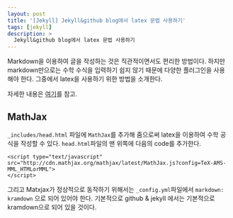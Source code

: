 ```yaml
---
layout: post
title: '[Jekyll] Jekyll&github blog에서 latex 문법 사용하기'
tags: [jekyll]
description: >
  Jekyll&github blog에서 latex 문법 사용하기
---
```


Markdown을 이용하여 글을 작성하는 것은 직관적이면서도 편리한 방법이다. 하지만 markdown만으로는 수학 수식을 입력하기 쉽지 않기 때문에 다양한 플러그인을 사용해야 한다. 그중에서 latex을 사용하기 위한 방법을 소개한다.

자세한 내용은 [여기](http://www.dianacai.com/blog/2015/09/12/making-blog/)를 참고.

## MathJax

`_includes/head.html` 파일에 `MathJax`를 추가해 줌으로써 latex을 이용하여 수학 공식을 작성할 수 있다. `head.html`파일의 맨 위쪽에 다음의 code를 추가한다.

```
<script type="text/javascript" src="http://cdn.mathjax.org/mathjax/latest/MathJax.js?config=TeX-AMS-MML_HTMLorMML">
</script>
```

그리고 Matxjax가 정상적으로 동작하기 위해서는 `_config.yml`파일에서 `markdown: kramdown` 으로 되어 있어야 한다. 기본적으로 github & jekyll 에서는 기본적으로 kramdown으로 되어 있을 것이다. 


